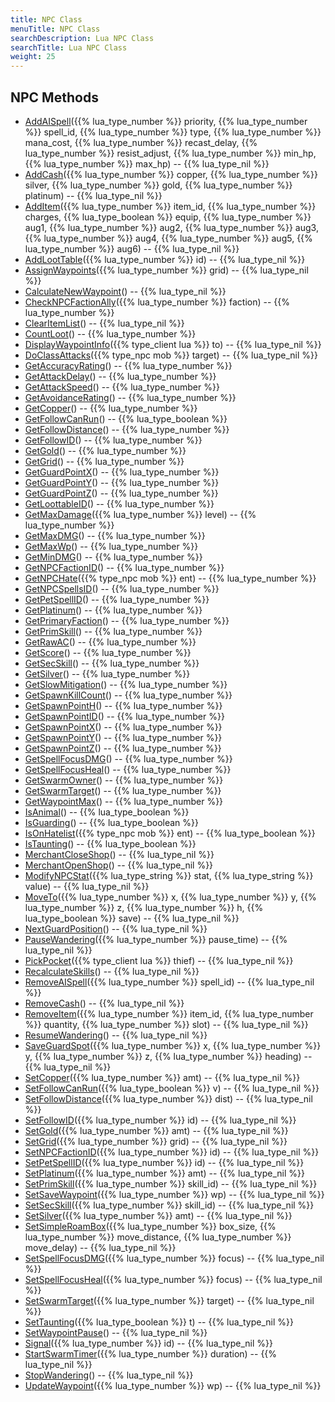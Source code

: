 ```yaml
---
title: NPC Class
menuTitle: NPC Class
searchDescription: Lua NPC Class
searchTitle: Lua NPC Class
weight: 25
---
```


## NPC Methods
- [AddAISpell](addaispell)({{% lua_type_number %}} priority, {{% lua_type_number %}} spell_id, {{% lua_type_number %}} type, {{% lua_type_number %}} mana_cost, {{% lua_type_number %}} recast_delay, {{% lua_type_number %}} resist_adjust, {{% lua_type_number %}} min_hp, {{% lua_type_number %}} max_hp) -- {{% lua_type_nil %}}
- [AddCash](addcash)({{% lua_type_number %}} copper, {{% lua_type_number %}} silver, {{% lua_type_number %}} gold, {{% lua_type_number %}} platinum) -- {{% lua_type_nil %}}
- [AddItem](additem)({{% lua_type_number %}} item_id, {{% lua_type_number %}} charges, {{% lua_type_boolean %}} equip, {{% lua_type_number %}} aug1, {{% lua_type_number %}} aug2, {{% lua_type_number %}} aug3, {{% lua_type_number %}} aug4, {{% lua_type_number %}} aug5, {{% lua_type_number %}} aug6) -- {{% lua_type_nil %}}
- [AddLootTable](addloottable)({{% lua_type_number %}} id) -- {{% lua_type_nil %}}
- [AssignWaypoints](assignwaypoints)({{% lua_type_number %}} grid) -- {{% lua_type_nil %}}
- [CalculateNewWaypoint](calculatenewwaypoint)() -- {{% lua_type_nil %}}
- [CheckNPCFactionAlly](checknpcfactionally)({{% lua_type_number %}} faction) -- {{% lua_type_number %}}
- [ClearItemList](clearitemlist)() -- {{% lua_type_nil %}}
- [CountLoot](countloot)() -- {{% lua_type_number %}}
- [DisplayWaypointInfo](displaywaypointinfo)({{% type_client lua %}} to) -- {{% lua_type_nil %}}
- [DoClassAttacks](doclassattacks)({{% type_npc mob %}} target) -- {{% lua_type_nil %}}
- [GetAccuracyRating](getaccuracyrating)() -- {{% lua_type_number %}}
- [GetAttackDelay](getattackdelay)() -- {{% lua_type_number %}}
- [GetAttackSpeed](getattackspeed)() -- {{% lua_type_number %}}
- [GetAvoidanceRating](getavoidancerating)() -- {{% lua_type_number %}}
- [GetCopper](getcopper)() -- {{% lua_type_number %}}
- [GetFollowCanRun](getfollowcanrun)() -- {{% lua_type_boolean %}}
- [GetFollowDistance](getfollowdistance)() -- {{% lua_type_number %}}
- [GetFollowID](getfollowid)() -- {{% lua_type_number %}}
- [GetGold](getgold)() -- {{% lua_type_number %}}
- [GetGrid](getgrid)() -- {{% lua_type_number %}}
- [GetGuardPointX](getguardpointx)() -- {{% lua_type_number %}}
- [GetGuardPointY](getguardpointy)() -- {{% lua_type_number %}}
- [GetGuardPointZ](getguardpointz)() -- {{% lua_type_number %}}
- [GetLoottableID](getloottableid)() -- {{% lua_type_number %}}
- [GetMaxDamage](getmaxdamage)({{% lua_type_number %}} level) -- {{% lua_type_number %}}
- [GetMaxDMG](getmaxdmg)() -- {{% lua_type_number %}}
- [GetMaxWp](getmaxwp)() -- {{% lua_type_number %}}
- [GetMinDMG](getmindmg)() -- {{% lua_type_number %}}
- [GetNPCFactionID](getnpcfactionid)() -- {{% lua_type_number %}}
- [GetNPCHate](getnpchate)({{% type_npc mob %}} ent) -- {{% lua_type_number %}}
- [GetNPCSpellsID](getnpcspellsid)() -- {{% lua_type_number %}}
- [GetPetSpellID](getpetspellid)() -- {{% lua_type_number %}}
- [GetPlatinum](getplatinum)() -- {{% lua_type_number %}}
- [GetPrimaryFaction](getprimaryfaction)() -- {{% lua_type_number %}}
- [GetPrimSkill](getprimskill)() -- {{% lua_type_number %}}
- [GetRawAC](getrawac)() -- {{% lua_type_number %}}
- [GetScore](getscore)() -- {{% lua_type_number %}}
- [GetSecSkill](getsecskill)() -- {{% lua_type_number %}}
- [GetSilver](getsilver)() -- {{% lua_type_number %}}
- [GetSlowMitigation](getslowmitigation)() -- {{% lua_type_number %}}
- [GetSpawnKillCount](getspawnkillcount)() -- {{% lua_type_number %}}
- [GetSpawnPointH](getspawnpointh)() -- {{% lua_type_number %}}
- [GetSpawnPointID](getspawnpointid)() -- {{% lua_type_number %}}
- [GetSpawnPointX](getspawnpointx)() -- {{% lua_type_number %}}
- [GetSpawnPointY](getspawnpointy)() -- {{% lua_type_number %}}
- [GetSpawnPointZ](getspawnpointz)() -- {{% lua_type_number %}}
- [GetSpellFocusDMG](getspellfocusdmg)() -- {{% lua_type_number %}}
- [GetSpellFocusHeal](getspellfocusheal)() -- {{% lua_type_number %}}
- [GetSwarmOwner](getswarmowner)() -- {{% lua_type_number %}}
- [GetSwarmTarget](getswarmtarget)() -- {{% lua_type_number %}}
- [GetWaypointMax](getwaypointmax)() -- {{% lua_type_number %}}
- [IsAnimal](isanimal)() -- {{% lua_type_boolean %}}
- [IsGuarding](isguarding)() -- {{% lua_type_boolean %}}
- [IsOnHatelist](isonhatelist)({{% type_npc mob %}} ent) -- {{% lua_type_boolean %}}
- [IsTaunting](istaunting)() -- {{% lua_type_boolean %}}
- [MerchantCloseShop](merchantcloseshop)() -- {{% lua_type_nil %}}
- [MerchantOpenShop](merchantopenshop)() -- {{% lua_type_nil %}}
- [ModifyNPCStat](modifynpcstat)({{% lua_type_string %}} stat, {{% lua_type_string %}} value) -- {{% lua_type_nil %}}
- [MoveTo](moveto)({{% lua_type_number %}} x, {{% lua_type_number %}} y, {{% lua_type_number %}} z, {{% lua_type_number %}} h, {{% lua_type_boolean %}} save) -- {{% lua_type_nil %}}
- [NextGuardPosition](nextguardposition)() -- {{% lua_type_nil %}}
- [PauseWandering](pausewandering)({{% lua_type_number %}} pause_time) -- {{% lua_type_nil %}}
- [PickPocket](pickpocket)({{% type_client lua %}} thief) -- {{% lua_type_nil %}}
- [RecalculateSkills](recalculateskills)() -- {{% lua_type_nil %}}
- [RemoveAISpell](removeaispell)({{% lua_type_number %}} spell_id) -- {{% lua_type_nil %}}
- [RemoveCash](removecash)() -- {{% lua_type_nil %}}
- [RemoveItem](removeitem)({{% lua_type_number %}} item_id, {{% lua_type_number %}} quantity, {{% lua_type_number %}} slot) -- {{% lua_type_nil %}}
- [ResumeWandering](resumewandering)() -- {{% lua_type_nil %}}
- [SaveGuardSpot](saveguardspot)({{% lua_type_number %}} x, {{% lua_type_number %}} y, {{% lua_type_number %}} z, {{% lua_type_number %}} heading) -- {{% lua_type_nil %}}
- [SetCopper](setcopper)({{% lua_type_number %}} amt) -- {{% lua_type_nil %}}
- [SetFollowCanRun](setfollowcanrun)({{% lua_type_boolean %}} v) -- {{% lua_type_nil %}}
- [SetFollowDistance](setfollowdistance)({{% lua_type_number %}} dist) -- {{% lua_type_nil %}}
- [SetFollowID](setfollowid)({{% lua_type_number %}} id) -- {{% lua_type_nil %}}
- [SetGold](setgold)({{% lua_type_number %}} amt) -- {{% lua_type_nil %}}
- [SetGrid](setgrid)({{% lua_type_number %}} grid) -- {{% lua_type_nil %}}
- [SetNPCFactionID](setnpcfactionid)({{% lua_type_number %}} id) -- {{% lua_type_nil %}}
- [SetPetSpellID](setpetspellid)({{% lua_type_number %}} id) -- {{% lua_type_nil %}}
- [SetPlatinum](setplatinum)({{% lua_type_number %}} amt) -- {{% lua_type_nil %}}
- [SetPrimSkill](setprimskill)({{% lua_type_number %}} skill_id) -- {{% lua_type_nil %}}
- [SetSaveWaypoint](setsavewaypoint)({{% lua_type_number %}} wp) -- {{% lua_type_nil %}}
- [SetSecSkill](setsecskill)({{% lua_type_number %}} skill_id) -- {{% lua_type_nil %}}
- [SetSilver](setsilver)({{% lua_type_number %}} amt) -- {{% lua_type_nil %}}
- [SetSimpleRoamBox](setsimpleroambox)({{% lua_type_number %}} box_size, {{% lua_type_number %}} move_distance, {{% lua_type_number %}} move_delay) -- {{% lua_type_nil %}}
- [SetSpellFocusDMG](setspellfocusdmg)({{% lua_type_number %}} focus) -- {{% lua_type_nil %}}
- [SetSpellFocusHeal](setspellfocusheal)({{% lua_type_number %}} focus) -- {{% lua_type_nil %}}
- [SetSwarmTarget](setswarmtarget)({{% lua_type_number %}} target) -- {{% lua_type_nil %}}
- [SetTaunting](settaunting)({{% lua_type_boolean %}} t) -- {{% lua_type_nil %}}
- [SetWaypointPause](setwaypointpause)() -- {{% lua_type_nil %}}
- [Signal](signal)({{% lua_type_number %}} id) -- {{% lua_type_nil %}}
- [StartSwarmTimer](startswarmtimer)({{% lua_type_number %}} duration) -- {{% lua_type_nil %}}
- [StopWandering](stopwandering)() -- {{% lua_type_nil %}}
- [UpdateWaypoint](updatewaypoint)({{% lua_type_number %}} wp) -- {{% lua_type_nil %}}
